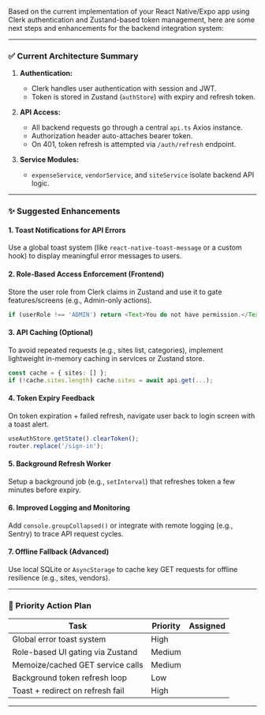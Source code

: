Based on the current implementation of your React Native/Expo app using Clerk authentication and Zustand-based token management, here are some next steps and enhancements for the backend integration system:

---

### ✅ Current Architecture Summary

1. **Authentication:**

   * Clerk handles user authentication with session and JWT.
   * Token is stored in Zustand (`authStore`) with expiry and refresh token.

2. **API Access:**

   * All backend requests go through a central `api.ts` Axios instance.
   * Authorization header auto-attaches bearer token.
   * On 401, token refresh is attempted via `/auth/refresh` endpoint.

3. **Service Modules:**

   * `expenseService`, `vendorService`, and `siteService` isolate backend API logic.

---

### ✨ Suggested Enhancements

#### 1. **Toast Notifications for API Errors**

Use a global toast system (like `react-native-toast-message` or a custom hook) to display meaningful error messages to users.

#### 2. **Role-Based Access Enforcement (Frontend)**

Store the user role from Clerk claims in Zustand and use it to gate features/screens (e.g., Admin-only actions).

```ts
if (userRole !== 'ADMIN') return <Text>You do not have permission.</Text>
```

#### 3. **API Caching (Optional)**

To avoid repeated requests (e.g., sites list, categories), implement lightweight in-memory caching in services or Zustand store.

```ts
const cache = { sites: [] };
if (!cache.sites.length) cache.sites = await api.get(...);
```

#### 4. **Token Expiry Feedback**

On token expiration + failed refresh, navigate user back to login screen with a toast alert.

```ts
useAuthStore.getState().clearToken();
router.replace('/sign-in');
```

#### 5. **Background Refresh Worker**

Setup a background job (e.g., `setInterval`) that refreshes token a few minutes before expiry.

#### 6. **Improved Logging and Monitoring**

Add `console.groupCollapsed()` or integrate with remote logging (e.g., Sentry) to trace API request cycles.

#### 7. **Offline Fallback (Advanced)**

Use local SQLite or `AsyncStorage` to cache key GET requests for offline resilience (e.g., sites, vendors).

---

### 🚀 Priority Action Plan

| Task                             | Priority | Assigned |
| -------------------------------- | -------- | -------- |
| Global error toast system        | High     |          |
| Role-based UI gating via Zustand | Medium   |          |
| Memoize/cached GET service calls | Medium   |          |
| Background token refresh loop    | Low      |          |
| Toast + redirect on refresh fail | High     |          |

---

